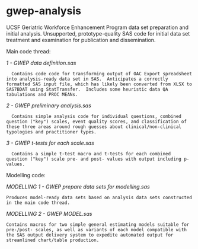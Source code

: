 # gwep-analysis
UCSF Geriatric Workforce Enhancement Program data set preparation and initial analysis.  Unsupported, prototype-quality SAS code for initial data set treatment and examination for publication and dissemination.

Main code thread:

  *1 - GWEP data definition.sas*
  
      Contains code code for transforming output of OAC Export spreadsheet into analysis-ready data set in SAS.  Anticipates a correctly formatted SAS input file, which has likely been converted from XLSX to SAS7BDAT using StatTransfer.  Includes some heuristic data QA tabulations and PROC MEANs.
      
  *2 - GWEP preliminary analysis.sas*
  
      Contains simple analysis code for individual questions, combined question ("key") scales, event quality scores, and classification of these three areas around rough guesses about clinical/non-clinical typologies and practitioner types.
      
  *3 - GWEP t-tests for each scale.sas*
  
      Contains a simple t-test macro and t-tests for each combined question ("key") scale pre- and post- values with output including p-values.
      
Modelling code:

  *MODELLING 1 - GWEP prepare data sets for modelling.sas*
  
    Produces model-ready data sets based on analysis data sets constructed in the main code thread.
    
  *MODELLING 2 - GWEP MODEL.sas*
  
    Contains macros for two simple general estimating models suitable for pre-/post- scales, as well as variants of each model compatible with the SAS output delivery system to expedite automated output for streamlined chart/table production.

    
